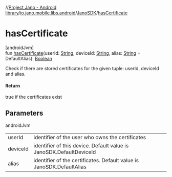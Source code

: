 //[Project Jano - Android library](../../../index.md)/[io.jano.mobile.libs.android](../index.md)/[JanoSDK](index.md)/[hasCertificate](has-certificate.md)

# hasCertificate

[androidJvm]\
fun [hasCertificate](has-certificate.md)(userId: [String](https://kotlinlang.org/api/latest/jvm/stdlib/kotlin/-string/index.html), deviceId: [String](https://kotlinlang.org/api/latest/jvm/stdlib/kotlin/-string/index.html), alias: [String](https://kotlinlang.org/api/latest/jvm/stdlib/kotlin/-string/index.html) = DefaultAlias): [Boolean](https://kotlinlang.org/api/latest/jvm/stdlib/kotlin/-boolean/index.html)

Check if there are stored certificates for the given tuple: userId, deviceId and alias.

#### Return

true if the certificates exist

## Parameters

androidJvm

| | |
|---|---|
| userId | identifier of the user who owns the certificates |
| deviceId | identifier of this device. Default value is JanoSDK.DefaultDeviceId |
| alias | identifier of the certificates. Default value is JanoSDK.DefaultAlias |
